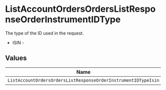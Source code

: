# ListAccountOrdersOrdersListResponseOrderInstrumentIDType

The type of the ID used in the request.
* ISIN - 


## Values

| Name                                                           | Value                                                          |
| -------------------------------------------------------------- | -------------------------------------------------------------- |
| `ListAccountOrdersOrdersListResponseOrderInstrumentIDTypeIsin` | ISIN                                                           |
